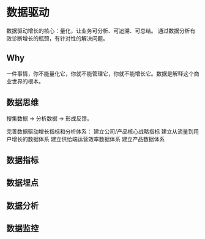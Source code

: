 # 数据驱动

数据驱动增长的核心：量化，让业务可分析、可追溯、可总结。
通过数据分析有效诊断增长的瓶颈，有针对性的解决问题。

## Why
一件事情，你不能量化它，你就不能管理它，你就不能增长它。数据是解释这个商业世界的根本。

## 数据思维

搜集数据 → 分析数据 → 形成反馈。

完善数据驱动增长指标和分析体系：
	建立公司/产品核心战略指标
	建立从流量到用户增长的数据体系
	建立供给端运营效率数据体系
	建立产品数据体系

## 数据指标

## 数据埋点

## 数据分析

## 数据监控


